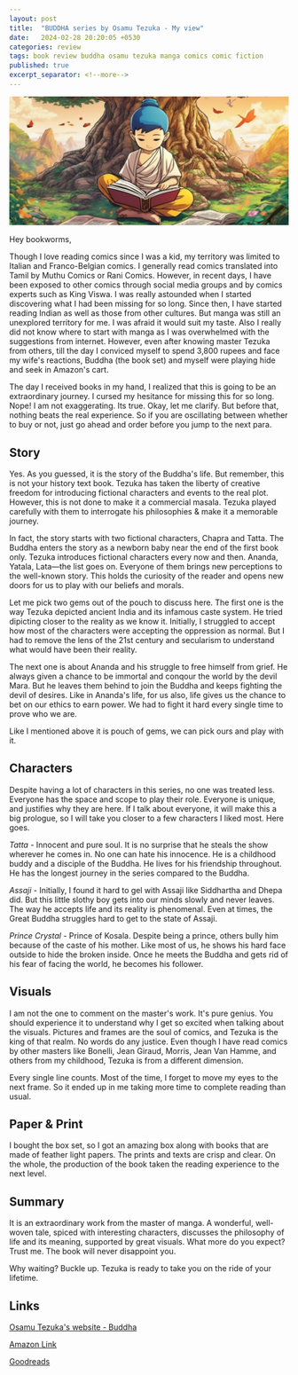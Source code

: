 ```yaml
---
layout: post
title:  "BUDDHA series by Osamu Tezuka - My view"
date:   2024-02-28 20:20:05 +0530
categories: review
tags: book review buddha osamu tezuka manga comics comic fiction
published: true
excerpt_separator: <!--more-->
---
```

![Kid buddha reading](/assets/images/kid-buddha-reading.jpg "kid buddha reading")

Hey bookworms,

Though I love reading comics since I was a kid, my territory was limited to Italian and Franco-Belgian comics. I generally read comics translated into Tamil by Muthu Comics or Rani Comics. However, in recent days, I have been exposed to other comics through social media groups and by comics experts such as King Viswa. I was really astounded when I started discovering what I had been missing for so long. Since then, I have started reading Indian as well as those from other cultures. But manga was still an unexplored territory for me. I was afraid it would suit my taste. Also I really did not know where to start with manga as I was overwhelmed with the suggestions from internet. However, even after knowing master Tezuka from others, till the day I conviced myself to spend 3,800 rupees and face my wife's reactions, Buddha (the book set) and myself were playing hide and seek in Amazon's cart.
<!--more-->

The day I received books in my hand, I realized that this is going to be an extraordinary journey. I cursed my hesitance for missing this for so long. Nope! I am not exaggerating. Its true. Okay, let me clarify. But before that, nothing beats the real experience. So if you are oscillating between whether to buy or not, just go ahead and order before you jump to the next para.

## Story
Yes. As you guessed, it is the story of the Buddha's life. But remember, this is not your history text book. Tezuka has taken the liberty of creative freedom for introducing fictional characters and events to the real plot. However, this is not done to make it a commercial masala. Tezuka played carefully with them to interrogate his philosophies & make it a memorable journey.

In fact, the story starts with two fictional characters, Chapra and Tatta. The Buddha enters the story as a newborn baby near the end of the first book only. Tezuka introduces fictional characters every now and then. Ananda, Yatala, Lata—the list goes on. Everyone of them brings new perceptions to the well-known story. This holds the curiosity of the reader and opens new doors for us to play with our beliefs and morals.

Let me pick two gems out of the pouch to discuss here. The first one is the way Tezuka depicted ancient India and its infamous caste system. He tried dipicting closer to the reality as we know it. Initially, I struggled to accept how most of the characters were accepting the oppression as normal. But I had to remove the lens of the 21st century and secularism to understand what would have been their reality.

The next one is about Ananda and his struggle to free himself from grief. He always given a chance to be immortal and conqour the world by the devil Mara. But he leaves them behind to join the Buddha and keeps fighting the devil of desires. Like in Ananda's life, for us also, life gives us the chance to bet on our ethics to earn power. We had to fight it hard every single time to prove who we are.

Like I mentioned above it is pouch of gems, we can pick ours and play with it.

## Characters
Despite having a lot of characters in this series, no one was treated less. Everyone has the space and scope to play their role. Everyone is unique, and justifies why they are here. If I talk about everyone, it will make this a big prologue, so I will take you closer to a few characters I liked most. Here goes.

*Tatta* - Innocent and pure soul. It is no surprise that he steals the show wherever he comes in. No one can hate his innocence. He is a childhood buddy and a disciple of the Buddha. He lives for his friendship throughout. He has the longest journey in the series compared to the Buddha. 

*Assaji* - Initially, I found it hard to gel with Assaji like Siddhartha and Dhepa did. But this little slothy boy gets into our minds slowly and never leaves. The way he accepts life and its reality is phenomenal. Even at times, the Great Buddha struggles hard to get to the state of Assaji.

*Prince Crystal* - Prince of Kosala. Despite being a prince, others bully him because of the caste of his mother. Like most of us, he shows his hard face outside to hide the broken inside. Once he meets the Buddha and gets rid of his fear of facing the world, he becomes his follower.

## Visuals
I am not the one to comment on the master's work. It's pure genius. You should experience it to understand why I get so excited when talking about the visuals. Pictures and frames are the soul of comics, and Tezuka is the king of that realm. No words do any justice. Even though I have read comics by other masters like Bonelli, Jean Giraud, Morris, Jean Van Hamme, and others from my childhood, Tezuka is from a different dimension.

Every single line counts. Most of the time, I forget to move my eyes to the next frame. So it ended up in me taking more time to complete reading than usual.

## Paper & Print
I bought the box set, so I got an amazing box along with books that are made of feather light papers. The prints and texts are crisp and clear. On the whole, the production of the book taken the reading experience to the next level.

## Summary
It is an extraordinary work from the master of manga. A wonderful, well-woven tale, spiced with interesting characters, discusses the philosophy of life and its meaning, supported by great visuals. What more do you expect? Trust me. The book will never disappoint you.

Why waiting? Buckle up. Tezuka is ready to take you on the ride of your lifetime.

## Links

[Osamu Tezuka's website - Buddha](https://tezukaosamu.net/en/manga/434.html)

[Amazon Link](https://www.amazon.in/gp/product/0007942486/ref=ppx_yo_dt_b_search_asin_title?ie=UTF8&psc=1)

[Goodreads](https://www.goodreads.com/book/show/24867695-buddha)